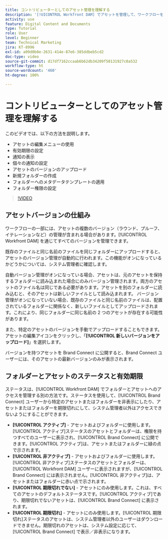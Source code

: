 ```yaml
---
title: コントリビューターとしてのアセット管理を理解する
description: '[!UICONTROL Workfront DAM] でアセットを管理して、ワークフローを改善する方法を説明します。'
activity: use
feature: Digital Content and Documents
type: Tutorial
role: User
level: Beginner
team: Technical Marketing
jira: KT-8996
exl-id: a09d0b0e-2631-414e-87e6-385ddbeb5cd2
doc-type: video
source-git-commit: d17df7162ccaab6b62db34209f50131927c0a532
workflow-type: ht
source-wordcount: '460'
ht-degree: 100%

---
```


# コントリビューターとしてのアセット管理を理解する

このビデオでは、以下の方法を説明します。

* アセットの編集メニューの使用
* 有効期限の設定
* 通知の表示
* 個々の通知の設定
* アセットのバージョンのアップロード
* 新規フォルダーの作成
* フォルダーへのメタデータテンプレートの適用
* フォルダー権限の設定

>[!VIDEO](https://video.tv.adobe.com/v/3414421/?quality=12&learn=on&enablevpops&captions=jpn)

## アセットバージョンの仕組み

ワークフローの一部には、アセットの複数のバージョン（ラウンド、プルーフ、イテレーションなど）の管理が含まれる場合があります。[!UICONTROL Workfront DAM] を通じてすべてのバージョンを管理できます。

既存のファイルと同じ名前のファイルを同じフォルダーにアップロードすると、アセットのバージョン管理が自動的に行われます。この機能がオンになっているかどうかについては、システム管理者に確認します。

自動バージョン管理がオンになっている場合、アセットは、元のアセットを保持するフォルダーに読み込まれた場合にのみバージョン管理されます。両方のアセットのファイル名は同じである必要があります。アセットを別のフォルダーに読み込むと、そのアセットは新しいファイルとして読み込まれます。
バージョン管理がオンになっていない場合、既存のファイルと同じ名前のファイルは、配置されているフォルダーに関係なく、新しいファイルとしてアップロードされます。これにより、同じフォルダーに同じ名前の 2 つのアセットが存在する可能性があります。

また、特定のアセットのバージョンを手動でアップロードすることもできます。アセットの編集アイコンをクリックし、「**[!UICONTROL 新しいバージョンをアップロード]**」を選択します。

バージョンを持つアセットを Brand Connect に公開すると、Brand Connect ユーザーには、そのアセットの最新バージョンのみが表示されます。

## フォルダーとアセットのステータスと有効期限

ステータスは、[!UICONTROL Workfront DAM] でフォルダーとアセットへのアクセスを管理する別の方法です。ステータスを使用して、[!UICONTROL Brand Connect] ユーザーから特定のアセットまたはフォルダーを非表示にしたり、アセットまたはフォルダーを期限切れにして、システム管理者以外はアクセスできないようにすることができます。

* **[!UICONTROL アクティブ]** - アセットおよびフォルダーに使用します。[!UICONTROL アクティブ]ステータスのアセットとフォルダーは、権限を持つすべてのユーザーに表示され、[!UICONTROL Brand Connect] に公開できます。[!UICONTROL アクティブ]は、アセットまたはフォルダーに緑の点で示されます。
* **[!UICONTROL 非アクティブ]** - アセットおよびフォルダーに使用します。 [!UICONTROL 非アクティブ]ステータスのアセットとフォルダーは、[!UICONTROL Workfront DAM] ユーザーに表示されますが、[!UICONTROL Brand Connect] には表示されません。[!UICONTROL 非アクティブ]は、アセットまたはフォルダーに赤い点で示されます。
* **[!UICONTROL 期限切れでない]** - アセットにのみ使用します。これは、すべてのアセットのデフォルトステータスです。[!UICONTROL アクティブ]であり、期限切れでないアセットは、[!UICONTROL Brand Connect] に表示されます。
* **[!UICONTROL 期限切れ]** - アセットにのみ使用します。[!UICONTROL 期限切れ]ステータスのアセットは、システム管理者以外のユーザーはダウンロードできません。期限切れのアセットは、システム設定に応じて、[!UICONTROL Brand Connect] で表示／非表示になります。
